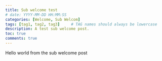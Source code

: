 ```yaml
---
title: Sub welcome test
# date: YYYY-MM-DD HH:MM:SS
categories: [Welcome, Sub Welcom]
tags: [tag1, tag2, tag3]     # TAG names should always be lowercase
description: A test sub welcome post.
toc: true
comments: true
---
```

Hello world from the sub welcome post